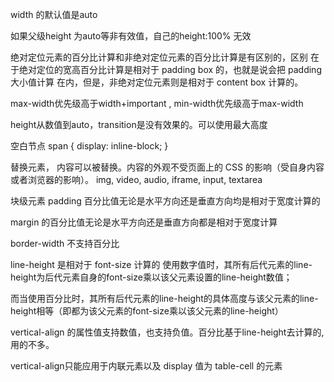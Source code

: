 width 的默认值是auto  

如果父级height 为auto等非有效值，自己的height:100% 无效  

绝对定位元素的百分比计算和非绝对定位元素的百分比计算是有区别的，区别
在于绝对定位的宽高百分比计算是相对于 padding box 的，也就是说会把 padding 大小值计算
在内，但是，非绝对定位元素则是相对于 content box 计算的。 


max-width优先级高于width+important , min-width优先级高于max-width 

height从数值到auto，transition是没有效果的。可以使用最大高度 



空白节点 
  span {
      display: inline-block;
    }
  <div><span></span></div> 



替换元素， 内容可以被替换。内容的外观不受页面上的 CSS 的影响（受自身内容或者浏览器的影响）。  img, video, audio, iframe, input, textarea 


块级元素 padding 百分比值无论是水平方向还是垂直方向均是相对于宽度计算的

margin 的百分比值无论是水平方向还是垂直方向都是相对于宽度计算 


border-width 不支持百分比 


line-height 是相对于 font-size 计算的
使用数字值时，其所有后代元素的line-height为后代元素自身的font-size乘以该父元素设置的line-height数值；

而当使用百分比时，其所有后代元素的line-height的具体高度与该父元素的line-height相等（即都为该父元素的font-size乘以该父元素的line-height）


vertical-align 的属性值支持数值，也支持负值。百分比基于line-height去计算的,用的不多。  


vertical-align只能应用于内联元素以及 display 值为 table-cell 的元素  

